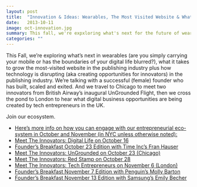 ```yaml
---
layout: post
title:  "Innovation & Ideas: Wearables, The Most Visited Website & What’s Next For Publishing"
date:   2013-10-11
image: oct-innovation.jpg
summary: This fall, we're expxloring what's next for the future of wearable technology, talking to female founder who's successfully exited, and more!
categories: ""
---
```


This Fall, we’re exploring what’s next in wearables (are you simply carrying your mobile or has the boundaries of your digital life blurred?), what it takes to grow the most-visited website in the publishing industry plus how technology is disrupting (aka creating opportunities for innovators) in the publishing industry. We’re talking with a successful (female) founder who has built, scaled and exited. And we travel to Chicago to meet two innovators from British Airway’s inaugural UnGrounded Flight, then we cross the pond to London to hear what digital business opportunities are being created by tech entrepreneurs in the UK.

Join our ecosystem.

* [Here’s more info on how you can engage with our entrepreneurial eco-system in October and November (in NYC unless otherwise noted):](https://www.eventbrite.com/e/meet-the-innovators-digital-life-tickets-8410258309)
* [Meet The Innovators: Digital Life on October 16](https://www.eventbrite.com/e/founders-breakfast-october-23rd-edition-with-time-incs-fran-hauser-tickets-8249341001)
* [Founder’s Breakfast October 23 Edition with Time Inc’s Fran Hauser](https://www.eventbrite.com/e/meet-the-innovators-ungrounded-tickets-8398818091)
* [Meet The Innovators: UnGrounded on October 23 (Chicago)](https://www.eventbrite.com/e/meet-the-innovators-red-stamp-tickets-8290971519)
* [Meet The Innovators: Red Stamp on October 28]()
* [Meet The Innovators: Tech Entrepreneurs on November 6 (London)]()
* [Founder’s Breakfast November 7 Edition with Penguin’s Molly Barton](https://www.eventbrite.com/e/founders-breakfast-november-7-edition-with-penguins-molly-barton-tickets-8534630309)
* [Founder’s Breakfast November 13 Edition with Samsung’s Emily Becher](https://www.eventbrite.com/e/founders-breakfast-november-13-edition-with-samsungs-emily-becher-tickets-8535641333)

